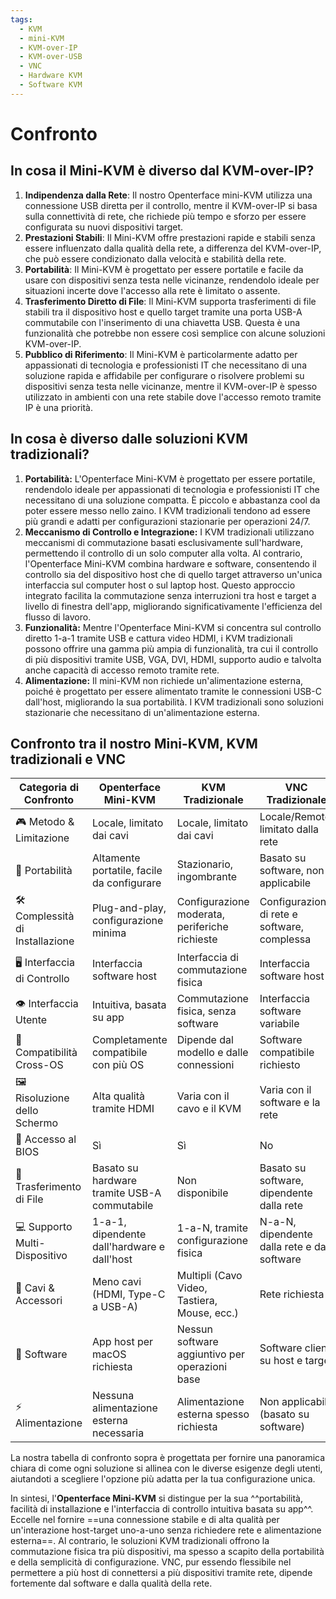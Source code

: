```yaml
---
tags:
  - KVM
  - mini-KVM
  - KVM-over-IP
  - KVM-over-USB
  - VNC
  - Hardware KVM
  - Software KVM
---
```

# Confronto

## **In cosa il Mini-KVM è diverso dal KVM-over-IP?**

1. **Indipendenza dalla Rete**: Il nostro Openterface mini-KVM utilizza una connessione USB diretta per il controllo, mentre il KVM-over-IP si basa sulla connettività di rete, che richiede più tempo e sforzo per essere configurata su nuovi dispositivi target.
2. **Prestazioni Stabili**: Il Mini-KVM offre prestazioni rapide e stabili senza essere influenzato dalla qualità della rete, a differenza del KVM-over-IP, che può essere condizionato dalla velocità e stabilità della rete.
3. **Portabilità**: Il Mini-KVM è progettato per essere portatile e facile da usare con dispositivi senza testa nelle vicinanze, rendendolo ideale per situazioni incerte dove l'accesso alla rete è limitato o assente.
4. **Trasferimento Diretto di File**: Il Mini-KVM supporta trasferimenti di file stabili tra il dispositivo host e quello target tramite una porta USB-A commutabile con l'inserimento di una chiavetta USB. Questa è una funzionalità che potrebbe non essere così semplice con alcune soluzioni KVM-over-IP.
5. **Pubblico di Riferimento**: Il Mini-KVM è particolarmente adatto per appassionati di tecnologia e professionisti IT che necessitano di una soluzione rapida e affidabile per configurare o risolvere problemi su dispositivi senza testa nelle vicinanze, mentre il KVM-over-IP è spesso utilizzato in ambienti con una rete stabile dove l'accesso remoto tramite IP è una priorità.

## **In cosa è diverso dalle soluzioni KVM tradizionali?**

1. **Portabilità:** L'Openterface Mini-KVM è progettato per essere portatile, rendendolo ideale per appassionati di tecnologia e professionisti IT che necessitano di una soluzione compatta. È piccolo e abbastanza cool da poter essere messo nello zaino. I KVM tradizionali tendono ad essere più grandi e adatti per configurazioni stazionarie per operazioni 24/7.
2. **Meccanismo di Controllo e Integrazione:** I KVM tradizionali utilizzano meccanismi di commutazione basati esclusivamente sull'hardware, permettendo il controllo di un solo computer alla volta. Al contrario, l'Openterface Mini-KVM combina hardware e software, consentendo il controllo sia del dispositivo host che di quello target attraverso un'unica interfaccia sul computer host o sul laptop host. Questo approccio integrato facilita la commutazione senza interruzioni tra host e target a livello di finestra dell'app, migliorando significativamente l'efficienza del flusso di lavoro.
3. **Funzionalità:** Mentre l'Openterface Mini-KVM si concentra sul controllo diretto 1-a-1 tramite USB e cattura video HDMI, i KVM tradizionali possono offrire una gamma più ampia di funzionalità, tra cui il controllo di più dispositivi tramite USB, VGA, DVI, HDMI, supporto audio e talvolta anche capacità di accesso remoto tramite rete.
4. **Alimentazione:** Il mini-KVM non richiede un'alimentazione esterna, poiché è progettato per essere alimentato tramite le connessioni USB-C dall'host, migliorando la sua portabilità. I KVM tradizionali sono soluzioni stazionarie che necessitano di un'alimentazione esterna.

## **Confronto tra il nostro Mini-KVM, KVM tradizionali e VNC**

| Categoria di Confronto     | Openterface Mini-KVM                         | KVM Tradizionale                              | VNC Tradizionale                                 |
|----------------------------|----------------------------------------------|-----------------------------------------------|--------------------------------------------------|
| 🎮 Metodo & Limitazione    | Locale, limitato dai cavi                    | Locale, limitato dai cavi                     | Locale/Remoto, limitato dalla rete               |
| 🚀 Portabilità             | Altamente portatile, facile da configurare   | Stazionario, ingombrante                      | Basato su software, non applicabile              |
| 🛠️ Complessità di Installazione | Plug-and-play, configurazione minima         | Configurazione moderata, periferiche richieste | Configurazione di rete e software, complessa     |
| 🖥️ Interfaccia di Controllo | Interfaccia software host                    | Interfaccia di commutazione fisica            | Interfaccia software host                        |
| 👁️ Interfaccia Utente      | Intuitiva, basata su app                     | Commutazione fisica, senza software           | Interfaccia software variabile                   |
| 🔄 Compatibilità Cross-OS  | Completamente compatibile con più OS         | Dipende dal modello e dalle connessioni       | Software compatibile richiesto                   |
| 🖼️ Risoluzione dello Schermo | Alta qualità tramite HDMI                    | Varia con il cavo e il KVM                    | Varia con il software e la rete                  |
| 🔑 Accesso al BIOS         | Sì                                           | Sì                                            | No                                               |
| 📁 Trasferimento di File   | Basato su hardware tramite USB-A commutabile | Non disponibile                               | Basato su software, dipendente dalla rete        |
| 💻 Supporto Multi-Dispositivo | 1-a-1, dipendente dall'hardware e dall'host | 1-a-N, tramite configurazione fisica          | N-a-N, dipendente dalla rete e dal software      |
| 🔌 Cavi & Accessori        | Meno cavi (HDMI, Type-C a USB-A)             | Multipli (Cavo Video, Tastiera, Mouse, ecc.)  | Rete richiesta                                   |
| 📱 Software                | App host per macOS richiesta                 | Nessun software aggiuntivo per operazioni base| Software client su host e target                 |
| ⚡️ Alimentazione           | Nessuna alimentazione esterna necessaria     | Alimentazione esterna spesso richiesta        | Non applicabile (basato su software)             |

La nostra tabella di confronto sopra è progettata per fornire una panoramica chiara di come ogni soluzione si allinea con le diverse esigenze degli utenti, aiutandoti a scegliere l'opzione più adatta per la tua configurazione unica.

In sintesi, l'**Openterface Mini-KVM** si distingue per la sua ^^portabilità, facilità di installazione e l'interfaccia di controllo intuitiva basata su app^^. Eccelle nel fornire ==una connessione stabile e di alta qualità per un'interazione host-target uno-a-uno senza richiedere rete e alimentazione esterna==. Al contrario, le soluzioni KVM tradizionali offrono la commutazione fisica tra più dispositivi, ma spesso a scapito della portabilità e della semplicità di configurazione. VNC, pur essendo flessibile nel permettere a più host di connettersi a più dispositivi tramite rete, dipende fortemente dal software e dalla qualità della rete.